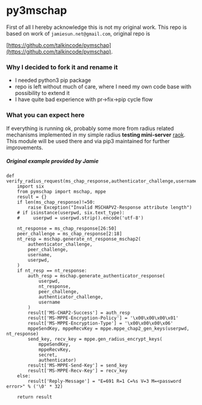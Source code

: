 # py3mschap

First of all I hereby acknowledge this is not my original work. This repo 
is based on work of `jamiesun.net@gmail.com`, original repo is
 
[https://github.com/talkincode/pymschap](https://github.com/talkincode/pymschap). 
 
### Why I decided to fork it and rename it

 * I needed python3 pip package
 * repo is left without much of care, where I need my own code base with possibility to extend it
 * I have quite bad experience with pr->fix->pip cycle flow

### What you can expect here  
If everything is running ok, probably some more from radius related mechanisms implemented 
in my simple radius **testing mini-server** [raok](https://github.com/astibal/raok).
This module will be used there and via pip3 maintained for further improvements.


 ##### Original example provided by Jamie


    def verify_radius_request(ms_chap_response,authenticator_challenge,username,userpwd,secret,authenticator):
        import six
        from pymschap import mschap, mppe
        result = {}
        if len(ms_chap_response)!=50:
            raise Exception("Invalid MSCHAPV2-Response attribute length")
        # if isinstance(userpwd, six.text_type):
        #     userpwd = userpwd.strip().encode('utf-8')
        
        nt_response = ms_chap_response[26:50]
        peer_challenge = ms_chap_response[2:18]
        nt_resp = mschap.generate_nt_response_mschap2(
            authenticator_challenge,
            peer_challenge,
            username,
            userpwd,
        )
        if nt_resp == nt_response:
            auth_resp = mschap.generate_authenticator_response(
                userpwd,
                nt_response,
                peer_challenge,
                authenticator_challenge,
                username
            )
            result['MS-CHAP2-Success'] = auth_resp
            result['MS-MPPE-Encryption-Policy'] = '\x00\x00\x00\x01'
            result['MS-MPPE-Encryption-Type'] = '\x00\x00\x00\x06'
            mppeSendKey, mppeRecvKey = mppe.mppe_chap2_gen_keys(userpwd, nt_response)
            send_key, recv_key = mppe.gen_radius_encrypt_keys(
                mppeSendKey,
                mppeRecvKey,
                secret,
                authenticator)
            result['MS-MPPE-Send-Key'] = send_key
            result['MS-MPPE-Recv-Key'] = recv_key
        else:
            result['Reply-Message'] = "E=691 R=1 C=%s V=3 M=<password error>" % ('\0' * 32)
            
        return result
        
